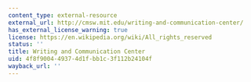 ```yaml
---
content_type: external-resource
external_url: http://cmsw.mit.edu/writing-and-communication-center/
has_external_license_warning: true
license: https://en.wikipedia.org/wiki/All_rights_reserved
status: ''
title: Writing and Communication Center
uid: 4f8f9004-4937-4d1f-bb1c-3f112b24104f
wayback_url: ''
---
```

